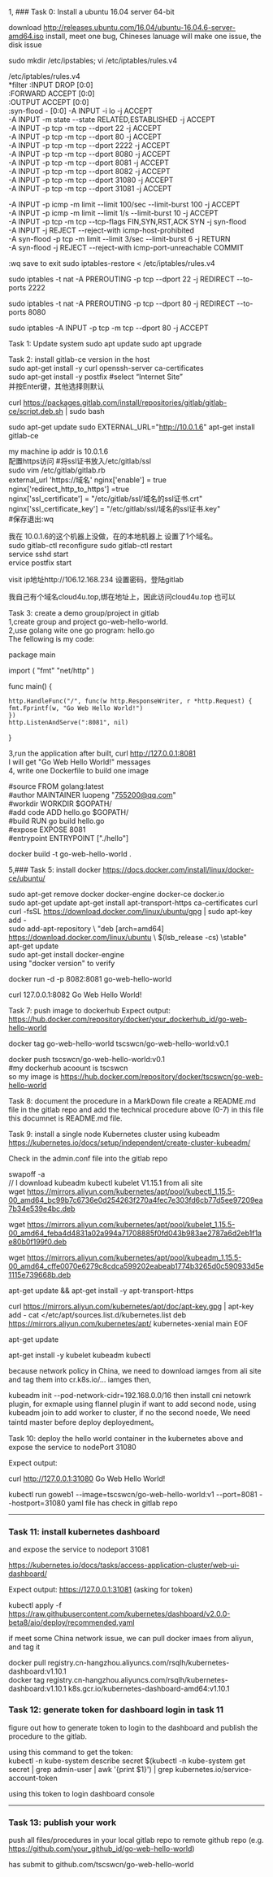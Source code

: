 
1, ### Task 0: Install a ubuntu 16.04 server 64-bit

download http://releases.ubuntu.com/16.04/ubuntu-16.04.6-server-amd64.iso install, meet one bug, Chineses lanuage will make one issue, the disk issue

sudo mkdir /etc/ipstables; vi /etc/iptables/rules.v4

/etc/iptables/rules.v4   
*filter :INPUT DROP [0:0]   
:FORWARD ACCEPT [0:0]   
:OUTPUT ACCEPT [0:0]     
:syn-flood - [0:0] -A INPUT -i lo -j ACCEPT     
-A INPUT -m state --state RELATED,ESTABLISHED -j ACCEPT   
-A INPUT -p tcp -m tcp --dport 22 -j ACCEPT   
-A INPUT -p tcp -m tcp --dport 80 -j ACCEPT   
-A INPUT -p tcp -m tcp --dport 2222 -j ACCEPT   
-A INPUT -p tcp -m tcp --dport 8080 -j ACCEPT   
-A INPUT -p tcp -m tcp --dport 8081 -j ACCEPT   
-A INPUT -p tcp -m tcp --dport 8082 -j ACCEPT   
-A INPUT -p tcp -m tcp --dport 31080 -j ACCEPT   
-A INPUT -p tcp -m tcp --dport 31081 -j ACCEPT  

-A INPUT -p icmp -m limit --limit 100/sec --limit-burst 100 -j ACCEPT   
-A INPUT -p icmp -m limit --limit 1/s --limit-burst 10 -j ACCEPT   
-A INPUT -p tcp -m tcp --tcp-flags FIN,SYN,RST,ACK SYN -j syn-flood   
-A INPUT -j REJECT --reject-with icmp-host-prohibited   
-A syn-flood -p tcp -m limit --limit 3/sec --limit-burst 6 -j RETURN   
-A syn-flood -j REJECT --reject-with icmp-port-unreachable COMMIT 

:wq save to exit sudo iptables-restore < /etc/iptables/rules.v4


sudo iptables -t nat -A PREROUTING -p tcp --dport 22 -j REDIRECT --to-ports 2222 

sudo iptables -t nat -A PREROUTING -p tcp --dport 80 -j REDIRECT --to-ports 8080 

sudo iptables -A INPUT -p tcp -m tcp --dport 80 -j ACCEPT


Task 1: Update system
sudo apt update sudo apt upgrade

Task 2: install gitlab-ce version in the host  
sudo apt-get install -y curl openssh-server ca-certificates   
sudo apt-get install -y postfix #select “Internet Site”  
并按Enter键，其他选择则默认  

curl https://packages.gitlab.com/install/repositories/gitlab/gitlab-ce/script.deb.sh | sudo bash

sudo apt-get update sudo EXTERNAL_URL="http://10.0.1.6" apt-get install gitlab-ce

my machine ip addr is  10.0.1.6  
配置https访问 #将ssl证书放入/etc/gitlab/ssl   
sudo vim /etc/gitlab/gitlab.rb   
external_url 'https://域名' nginx['enable'] = true   
nginx['redirect_http_to_https'] =true   
nginx['ssl_certificate'] = "/etc/gitlab/ssl/域名的ssl证书.crt"   
nginx['ssl_certificate_key'] = "/etc/gitlab/ssl/域名的ssl证书.key"   
#保存退出:wq  

我在 10.0.1.6的这个机器上没做，在的本地机器上 设置了1个域名。  
sudo gitlab-ctl reconfigure 
sudo gitlab-ctl restart   
service sshd start   
ervice postfix start  

visit ip地址http://106.12.168.234 设置密码，登陆gitlab    

我自己有个域名cloud4u.top,绑在地址上，因此访问cloud4u.top 也可以  

Task 3: create a demo group/project in gitlab  
1,create group and project go-web-hello-world.   
2,use golang wite one go program: hello.go   
The fellowing is my code:

package main

import (
"fmt"
"net/http"
)

func main() {  

    http.HandleFunc("/", func(w http.ResponseWriter, r *http.Request) {  
	fmt.Fprintf(w, "Go Web Hello World!")    
    })  
    http.ListenAndServe(":8081", nil)  
}  

3,run the application after built, curl http://127.0.0.1:8081  
I will get "Go Web Hello World!" messages     
4, write one Dockerfile to build one image   

#source FROM golang:latest   
#author MAINTAINER luopeng "755200@qq.com"   
#workdir WORKDIR $GOPATH/   
#add code ADD hello.go $GOPATH/   
#build RUN go build hello.go   
#expose EXPOSE 8081   
#entrypoint ENTRYPOINT ["./hello"]  

docker build -t go-web-hello-world .

5,### Task 5: install docker https://docs.docker.com/install/linux/docker-ce/ubuntu/ 

sudo apt-get remove docker docker-engine docker-ce docker.io   
sudo apt-get update apt-get install apt-transport-https ca-certificates curl  
curl -fsSL https://download.docker.com/linux/ubuntu/gpg | sudo apt-key add -   
sudo add-apt-repository \ "deb [arch=amd64] https://download.docker.com/linux/ubuntu \ $(lsb_release -cs) \stable"   
apt-get update     
sudo apt-get install docker-engine   
using "docker version" to verify

docker run -d -p 8082:8081 go-web-hello-world

curl 127.0.0.1:8082 Go Web Hello World!

Task 7: push image to dockerhub
Expect output: https://hub.docker.com/repository/docker/your_dockerhub_id/go-web-hello-world

docker tag go-web-hello-world tscswcn/go-web-hello-world:v0.1  

docker push tscswcn/go-web-hello-world:v0.1     
#my dockerhub acoount is tscswcn   
so my image is https://hub.docker.com/repository/docker/tscswcn/go-web-hello-world  


Task 8: document the procedure in a MarkDown file
create a README.md file in the gitlab repo and add the technical procedure above (0-7) in this file
this documnet is README.md file.

Task 9: install a single node Kubernetes cluster using kubeadm
https://kubernetes.io/docs/setup/independent/create-cluster-kubeadm/

Check in the admin.conf file into the gitlab repo 

swapoff -a  
// I  download kubeadm kubectl kubelet V1.15.1 from ali site  
wget https://mirrors.aliyun.com/kubernetes/apt/pool/kubectl_1.15.5-00_amd64_bc99b7c6736e0d254263f270a4fec7e303fd6cb77d5ee97209ea7b34e539e4bc.deb 

wget https://mirrors.aliyun.com/kubernetes/apt/pool/kubelet_1.15.5-00_amd64_feba4d4831a02a994a71708885f0fd043b983ae2787a6d2eb1f1ae80b0f199f0.deb   

wget https://mirrors.aliyun.com/kubernetes/apt/pool/kubeadm_1.15.5-00_amd64_cffe0070e6279c8cdca599202eabeab1774b3265d0c590933d5e1115e739668b.deb  

apt-get update && apt-get install -y apt-transport-https 

curl https://mirrors.aliyun.com/kubernetes/apt/doc/apt-key.gpg | apt-key add - cat </etc/apt/sources.list.d/kubernetes.list deb https://mirrors.aliyun.com/kubernetes/apt/ kubernetes-xenial main EOF 

apt-get update 

apt-get install -y kubelet kubeadm kubectl

because network policy in  China, we need to download iamges from ali site and tag them into  cr.k8s.io/...  iamges 
then,

kubeadm init --pod-network-cidr=192.168.0.0/16 then 
install  cni netowrk plugin, for exmaple using  flannel plugin
if want to add second node, using  kubeadm join  to add  worker to cluster,
if no the second noede, We need taintd master before deploy deployedment。 

Task 10: deploy the hello world container
in the kubernetes above and expose the service to nodePort 31080

Expect output:

curl http://127.0.0.1:31080
Go Web Hello World!

kubectl run goweb1 --image=tscswcn/go-web-hello-world:v1 --port=8081 --hostport=31080
yaml file has check in gitlab repo


------------------------------------

### Task 11: install kubernetes dashboard

and expose the service to nodeport 31081

https://kubernetes.io/docs/tasks/access-application-cluster/web-ui-dashboard/

Expect output: https://127.0.0.1:31081 (asking for token)

kubectl apply -f https://raw.githubusercontent.com/kubernetes/dashboard/v2.0.0-beta8/aio/deploy/recommended.yaml

if meet some China network issue, we can pull docker imaes from aliyun, and tag it  

docker pull registry.cn-hangzhou.aliyuncs.com/rsqlh/kubernetes-dashboard:v1.10.1  
docker tag registry.cn-hangzhou.aliyuncs.com/rsqlh/kubernetes-dashboard:v1.10.1 k8s.gcr.io/kubernetes-dashboard-amd64:v1.10.1   



### Task 12: generate token for dashboard login in task 11

figure out how to generate token to login to the dashboard and publish the procedure to the gitlab.

using this command to get the token:  
kubectl -n kube-system describe secret $(kubectl -n kube-system get secret | grep admin-user | awk '{print $1}') | grep kubernetes.io/service-account-token

using this token to login dashboard console

--------------------------------------

### Task 13: publish your work

push all files/procedures in your local gitlab repo to remote github repo (e.g. https://github.com/your_github_id/go-web-hello-world)

has submit to github.com/tscswcn/go-web-hello-world






 













